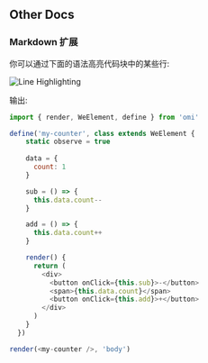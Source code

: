 ## Other Docs

### Markdown 扩展

你可以通过下面的语法高亮代码块中的某些行:

![Line Highlighting ](https://act.weixin.qq.com/static/images/201812/2a6077789545f695b3f5758f32b5070e.png)

输出:

```js {4,20-24}
import { render, WeElement, define } from 'omi'

define('my-counter', class extends WeElement {
    static observe = true
    
    data = {
      count: 1
    }

    sub = () => {
      this.data.count--
    }

    add = () => {
      this.data.count++
    }

    render() {
      return (
        <div>
          <button onClick={this.sub}>-</button>
          <span>{this.data.count}</span>
          <button onClick={this.add}>+</button>
        </div>
      )
    }
  })

render(<my-counter />, 'body')
```